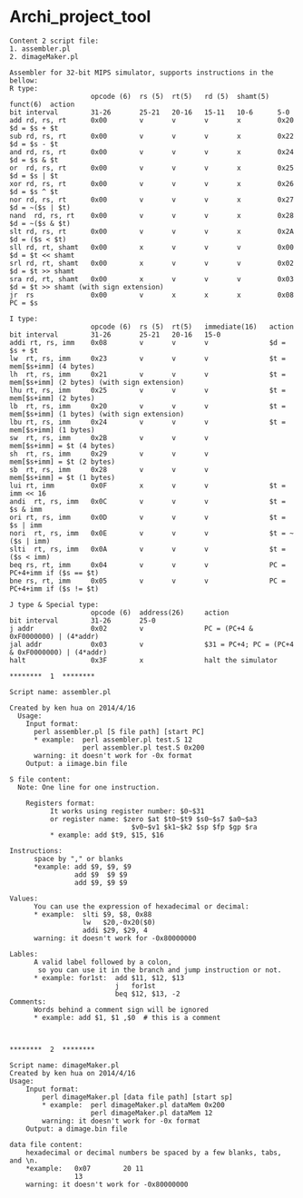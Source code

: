 Archi_project_tool 
==================
    Content 2 script file: 
    1. assembler.pl 
    2. dimageMaker.pl 
 
    Assembler for 32-bit MIPS simulator, supports instructions in the bellow: 
    R type: 
                        opcode (6)  rs (5)  rt(5)   rd (5)  shamt(5)  funct(6)  action 
    bit interval        31-26       25-21   20-16   15-11   10-6      5-0 
    add rd, rs, rt      0x00        v       v       v       x         0x20      $d = $s + $t 
    sub rd, rs, rt      0x00        v       v       v       x         0x22      $d = $s - $t 
    and rd, rs, rt      0x00        v       v       v       x         0x24      $d = $s & $t 
    or  rd, rs, rt      0x00        v       v       v       x         0x25      $d = $s | $t 
    xor rd, rs, rt      0x00        v       v       v       x         0x26      $d = $s ^ $t 
    nor rd, rs, rt      0x00        v       v       v       x         0x27      $d = ~($s | $t) 
    nand  rd, rs, rt    0x00        v       v       v       x         0x28      $d = ~($s & $t) 
    slt rd, rs, rt      0x00        v       v       v       x         0x2A      $d = ($s < $t) 
    sll rd, rt, shamt   0x00        x       v       v       v         0x00      $d = $t << shamt 
    srl rd, rt, shamt   0x00        x       v       v       v         0x02      $d = $t >> shamt 
    sra rd, rt, shamt   0x00        x       v       v       v         0x03      $d = $t >> shamt (with sign extension) 
    jr  rs              0x00        v       x       x       x         0x08      PC = $s 
 
    I type:  
                        opcode (6)  rs (5)  rt(5)   immediate(16)   action 
    bit interval        31-26       25-21   20-16   15-0 
    addi rt, rs, imm    0x08        v       v       v               $d = $s + $t 
    lw  rt, rs, imm     0x23        v       v       v               $t = mem[$s+imm] (4 bytes) 
    lh  rt, rs, imm     0x21        v       v       v               $t = mem[$s+imm] (2 bytes) (with sign extension) 
    lhu rt, rs, imm     0x25        v       v       v               $t = mem[$s+imm] (2 bytes) 
    lb  rt, rs, imm     0x20        v       v       v               $t = mem[$s+imm] (1 bytes) (with sign extension) 
    lbu rt, rs, imm     0x24        v       v       v               $t = mem[$s+imm] (1 bytes) 
    sw  rt, rs, imm     0x2B        v       v       v               mem[$s+imm] = $t (4 bytes) 
    sh  rt, rs, imm     0x29        v       v       v               mem[$s+imm] = $t (2 bytes) 
    sb  rt, rs, imm     0x28        v       v       v               mem[$s+imm] = $t (1 bytes) 
    lui rt, imm         0x0F        x       v       v               $t = imm << 16 
    andi  rt, rs, imm   0x0C        v       v       v               $t = $s & imm 
    ori rt, rs, imm     0x0D        v       v       v               $t = $s | imm 
    nori  rt, rs, imm   0x0E        v       v       v               $t = ~($s | imm) 
    slti  rt, rs, imm   0x0A        v       v       v               $t = ($s < imm) 
    beq rs, rt, imm     0x04        v       v       v               PC = PC+4+imm if ($s == $t) 
    bne rs, rt, imm     0x05        v       v       v               PC = PC+4+imm if ($s != $t) 
     
    J type & Special type:  
                        opcode (6)  address(26)     action 
    bit interval        31-26       25-0 
    j addr              0x02        v               PC = (PC+4 & 0xF0000000) | (4*addr) 
    jal addr            0x03        v               $31 = PC+4; PC = (PC+4 & 0xF0000000) | (4*addr) 
    halt                0x3F        x               halt the simulator 
    
    ********  1  ********
    
    Script name: assembler.pl 
  
    Created by ken hua on 2014/4/16 
      Usage: 
        Input format:  
          perl assembler.pl [S file path] [start PC] 
          * example:  perl assembler.pl test.S 12 
                      perl assembler.pl test.S 0x200 
          warning: it doesn't work for -0x format 
        Output: a iimage.bin file 
      
    S file content: 
      Note: One line for one instruction. 
 
        Registers format: 
              It works using register number: $0~$31 
              or register name: $zero $at $t0~$t9 $s0~$s7 $a0~$a3 
                                  $v0~$v1 $k1~$k2 $sp $fp $gp $ra 
              * example: add $t9, $15, $16 
 
    Instructions: 
          space by "," or blanks 
          *example: add $9, $9, $9 
                    add $9  $9 $9 
                    add $9, $9 $9 
 
    Values:
          You can use the expression of hexadecimal or decimal: 
          * example:  slti $9, $8, 0x88 
                      lw   $20,-0x20($0) 
                      addi $29, $29, 4 
          warning: it doesn't work for -0x80000000 
 
    Lables: 
          A valid label followed by a colon, 
           so you can use it in the branch and jump instruction or not. 
          * example: for1st:  add $11, $12, $13 
                              j   for1st 
                              beq $12, $13, -2 
    Comments: 
          Words behind a comment sign will be ignored 
          * example: add $1, $1 ,$0  # this is a comment 
      
      
      
    ********  2  ********
    
    Script name: dimageMaker.pl 
    Created by ken hua on 2014/4/16 
    Usage: 
        Input format:
            perl dimageMaker.pl [data file path] [start sp] 
            * example:  perl dimageMaker.pl dataMem 0x200 
                        perl dimageMaker.pl dataMem 12 
            warning: it doesn't work for -0x format 
        Output: a dimage.bin file 
 
    data file content: 
        hexadecimal or decimal numbers be spaced by a few blanks, tabs, and \n. 
        *example:   0x07        20 11       
                    13 
        warning: it doesn't work for -0x80000000 
    
